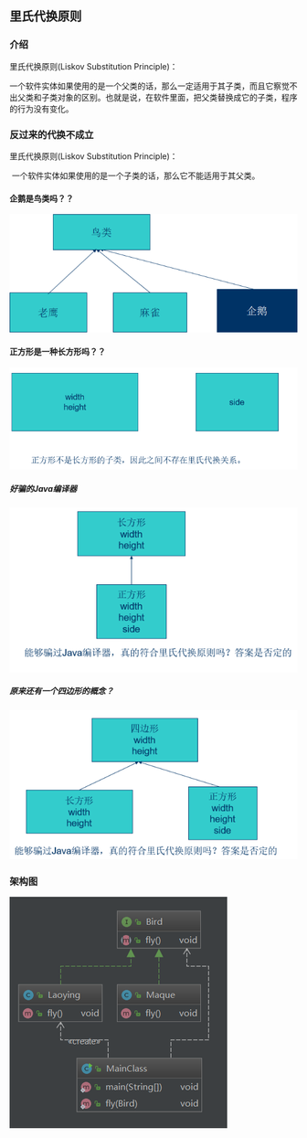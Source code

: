 

## 里氏代换原则

### 介绍

里氏代换原则(Liskov Substitution Principle)：

​    一个软件实体如果使用的是一个父类的话，那么一定适用于其子类，而且它察觉不出父类和子类对象的区别。也就是说，在软件里面，把父类替换成它的子类，程序的行为没有变化。



### 反过来的代换不成立

里氏代换原则(Liskov Substitution Principle)：

​    一个软件实体如果使用的是一个子类的话，那么它不能适用于其父类。

#### 企鹅是鸟类吗？？

![1565813695401](assets/1565813695401.png)

#### 正方形是一种长方形吗？？

![1565813723616](assets/1565813723616.png)

##### 好骗的Java编译器

![1565813751981](assets/1565813751981.png)

##### 原来还有一个四边形的概念？

![1565813798789](assets/1565813798789.png)

### 架构图

![1565819335249](assets/1565819335249.png)

